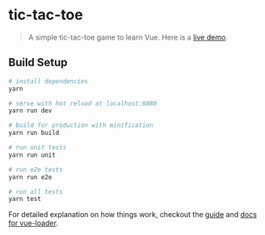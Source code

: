 tic-tac-toe
===========

> A simple tic-tac-toe game to learn Vue. Here is a [live demo].

Build Setup
-----------

``` bash
# install dependencies
yarn
```

``` bash
# serve with hot reload at localhost:8080
yarn run dev
```

``` bash
# build for production with minification
yarn run build
```

``` bash
# run unit tests
yarn run unit
```

``` bash
# run e2e tests
yarn run e2e
```

``` bash
# run all tests
yarn test
```

For detailed explanation on how things work, checkout the [guide] and
[docs for vue-loader].

  [live demo]: http://bryanstephens.github.io/vue-tic-tac-toe
  [guide]: http://vuejs-templates.github.io/webpack/
  [docs for vue-loader]: http://vuejs.github.io/vue-loader
